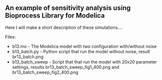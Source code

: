 ## An example of sensitivity analysis using Bioprocess Library for Modelica 

Here I will make a short description of these simulations....

Files:
 - b13.mo - The Modelica model with two configuration with/without noise
 - b13_batch.py - Python script that run the model without noise, result br13_batch.png
 - b13_batch_sweep - Script that that run the model with 20x20 parameter settings, results br13_batch_sweep_fig1_400.png and br13_batch_sweep_fig2_400.png
